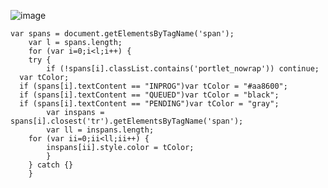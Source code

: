 ![image](https://github.com/user-attachments/assets/e2925549-8783-4099-89e0-ca783aa7ce46)

```
var spans = document.getElementsByTagName('span');
	var l = spans.length;
	for (var i=0;i<l;i++) {
	try {
		if (!spans[i].classList.contains('portlet_nowrap')) continue;
  var tColor;
  if (spans[i].textContent == "INPROG")var tColor = "#aa8600";
  if (spans[i].textContent == "QUEUED")var tColor = "black";
  if (spans[i].textContent == "PENDING")var tColor = "gray";
		var inspans = spans[i].closest('tr').getElementsByTagName('span');
		var ll = inspans.length;
	for (var ii=0;ii<ll;ii++) {
		inspans[ii].style.color = tColor;
		}
	} catch {}	
	}
``` 
